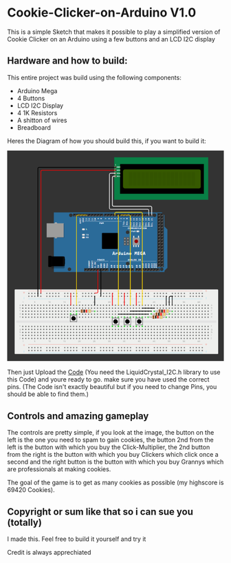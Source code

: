 # Cookie-Clicker-on-Arduino V1.0
This is a simple Sketch that makes it possible to play a simplified version of Cookie Clicker on an Arduino using a few buttons and an LCD I2C display

## Hardware and how to build:

This entire project was build using the following components:
- Arduino Mega
- 4 Buttons
- LCD I2C Display
- 4 1K Resistors
- A shitton of wires
- Breadboard

Heres the Diagram of how you should build this, if you want to build it:

![Circuit Diagram](https://github.com/CreBlaBo/Cookie-Clicker-on-Arduino/blob/main/How%20to%20connect.png)

Then just Upload the [Code](https://github.com/CreBlaBo/Cookie-Clicker-on-Arduino/blob/main/Cookie%20Clicker%20on%20Arduino.ino) (You need the LiquidCrystal_I2C.h library to use this Code) and youre ready to go. make sure you have used the correct pins.
(The Code isn't exactly beautiful but if you need to change Pins, you should be able to find them.)

## Controls and amazing gameplay

The controls are pretty simple, if you look at the image, the button on the left is the one you need to spam to gain cookies, the button 2nd from the left is the button with which you buy the Click-Multiplier, the 2nd button from the right is the button with which you buy Clickers which click once a second and the right button is the button with which you buy Grannys which are professionals at making cookies.

The goal of the game is to get as many cookies as possible (my highscore is 69420 Cookies).

## Copyright or sum like that so i can sue you (totally)

I made this.
Feel free to build it yourself and try it

Credit is always apprechiated
